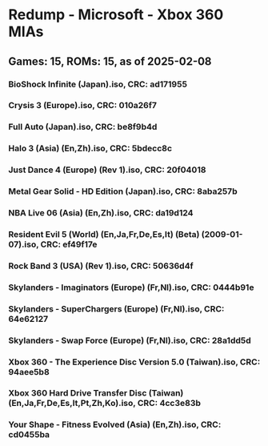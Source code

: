 # Redump - Microsoft - Xbox 360 MIAs
## Games: 15, ROMs: 15, as of 2025-02-08

### BioShock Infinite (Japan).iso, CRC: ad171955
### Crysis 3 (Europe).iso, CRC: 010a26f7
### Full Auto (Japan).iso, CRC: be8f9b4d
### Halo 3 (Asia) (En,Zh).iso, CRC: 5bdecc8c
### Just Dance 4 (Europe) (Rev 1).iso, CRC: 20f04018
### Metal Gear Solid - HD Edition (Japan).iso, CRC: 8aba257b
### NBA Live 06 (Asia) (En,Zh).iso, CRC: da19d124
### Resident Evil 5 (World) (En,Ja,Fr,De,Es,It) (Beta) (2009-01-07).iso, CRC: ef49f17e
### Rock Band 3 (USA) (Rev 1).iso, CRC: 50636d4f
### Skylanders - Imaginators (Europe) (Fr,Nl).iso, CRC: 0444b91e
### Skylanders - SuperChargers (Europe) (Fr,Nl).iso, CRC: 64e62127
### Skylanders - Swap Force (Europe) (Fr,Nl).iso, CRC: 28a1dd5d
### Xbox 360 - The Experience Disc Version 5.0 (Taiwan).iso, CRC: 94aee5b8
### Xbox 360 Hard Drive Transfer Disc (Taiwan) (En,Ja,Fr,De,Es,It,Pt,Zh,Ko).iso, CRC: 4cc3e83b
### Your Shape - Fitness Evolved (Asia) (En,Zh).iso, CRC: cd0455ba

